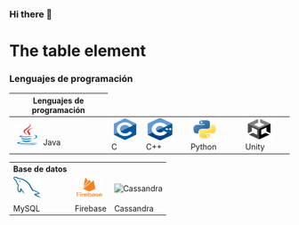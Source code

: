 

### Hi there 👋


<h1>The table element</h1>

<h3> Lenguajes de programación </h3>

<table>
  <thead>
    <tr>
      <th>Lenguajes de programación</th>
    </tr>
    
  </thead>
  <tbody>
    <tr>
      <td><img src="https://raw.githubusercontent.com/devicons/devicon/master/icons/java/java-original.svg" alt="Java" width="50" height="40"> Java</td>
      <td><img src="https://raw.githubusercontent.com/devicons/devicon/master/icons/c/c-original.svg" alt="C" width="50" height="40"> C</td>
      <td><img src="https://raw.githubusercontent.com/devicons/devicon/master/icons/cplusplus/cplusplus-original.svg" alt="C++" width="50" height="40"> C++</td>
      <td><img src="https://raw.githubusercontent.com/devicons/devicon/master/icons/python/python-original.svg" alt="Python" width="50" height="40"> Python</td>
      <td><img src="https://raw.githubusercontent.com/devicons/devicon/master/icons/unity/unity-original.svg" alt="Unity" width="50" height="40"> Unity</td>
    </tr>
  </tbody>
</table>



<table>
  <tr>
    <th>Base de datos</th>
   
  </tr>
  <tr>
    <td><img src="https://raw.githubusercontent.com/devicons/devicon/master/icons/mysql/mysql-original.svg" alt="MySQL" width="50" height="40"></td>
    <td><img src="https://raw.githubusercontent.com/devicons/devicon/master/icons/firebase/firebase-plain-wordmark.svg" alt="Firebase" width="50" height="40"></td>
    <td><img src="ruta/a/tu/imagen/cassandra.png" alt="Cassandra" width="40" height="40"></td>
  </tr>
  <tr>
    <td>MySQL</td>
    <td>Firebase</td>
    <td>Cassandra</td>
  </tr>
</table>
